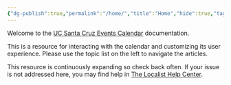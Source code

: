 ```yaml
---
{"dg-publish":true,"permalink":"/home/","title":"Home","hide":true,"tags":["gardenEntry"],"created":"2024-09-18T17:38:25.299-07:00","updated":"2024-09-18T19:31:14.700-07:00"}
---
```



Welcome to the [UC Santa Cruz Events Calendar](https://calendar.ucsc.edu/) documentation.

This is a resource for interacting with the calendar and customizing its user experience. Please use the topic list on the left to navigate the articles.

This resource is continuously expanding so check back often. If your issue is not addressed here, you may find help in [The Localist Help Center](https://help.concept3d.com/hc/en-us/categories/11686644923155-Localist-Events).

